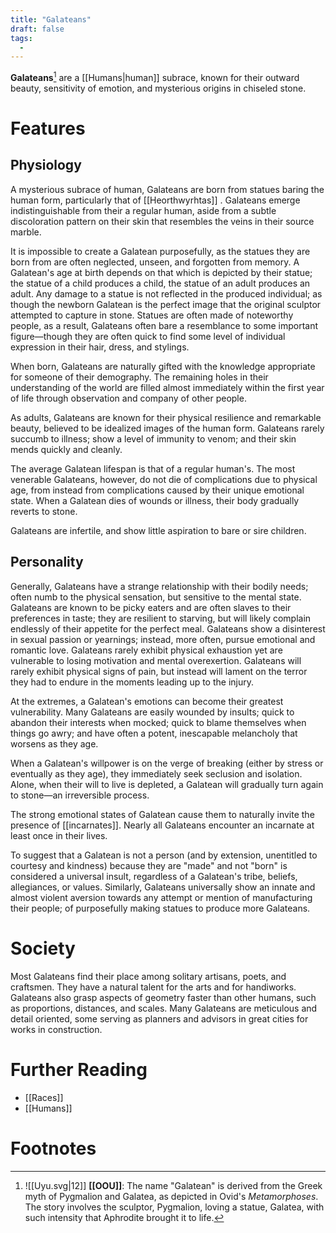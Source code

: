 ```yaml
---
title: "Galateans"
draft: false
tags:
  - 
---
```


**Galateans**[^gal] are a [[Humans|human]] subrace, known for their outward beauty, sensitivity of emotion, and mysterious origins in chiseled stone.

# Features
## Physiology
A mysterious subrace of human, Galateans are born from statues baring the human form, particularly that of [[Heorthwyrhtas]] . Galateans emerge indistinguishable from their a regular human, aside from a subtle discoloration pattern on their skin that resembles the veins in their source marble. 

 It is impossible to create a Galatean purposefully, as the statues they are born from are often neglected, unseen, and forgotten from memory. A Galatean's age at birth depends on that which is depicted by their statue; the statue of a child produces a child, the statue of an adult produces an adult. Any damage to a statue is not reflected in the produced individual; as though the newborn Galatean is the perfect image that the original sculptor attempted to capture in stone. Statues are often made of noteworthy people, as a result, Galateans often bare a resemblance to some important figure—though they are often quick to find some level of individual expression in their hair, dress, and stylings.

When born, Galateans are naturally gifted with the knowledge appropriate for someone of their demography. The remaining holes in their understanding of the world are filled almost immediately within the first year of life through observation and company of other people.

As adults, Galateans are known for their physical resilience and remarkable beauty, believed to be idealized images of the human form. Galateans rarely succumb to illness; show a level of immunity to venom; and their skin mends quickly and cleanly. 

The average Galatean lifespan is that of a regular human's. The most venerable Galateans, however, do not die of complications due to physical age, from instead from complications caused by their unique emotional state. When a Galatean dies of wounds or illness, their body gradually reverts to stone.

 Galateans are infertile, and show little aspiration to bare or sire children. 

## Personality
Generally, Galateans have a strange relationship with their bodily needs; often numb to the physical sensation, but sensitive to the mental state. Galateans are known to be picky eaters and are often slaves to their preferences in taste; they are resilient to starving, but will likely complain endlessly of their appetite for the perfect meal. Galateans show a disinterest in sexual passion or yearnings; instead, more often, pursue emotional and romantic love. Galateans rarely exhibit physical exhaustion yet are vulnerable to losing motivation and mental overexertion. Galateans will rarely exhibit physical signs of pain, but instead will lament on the terror they had to endure in the moments leading up to the injury.

At the extremes, a Galatean's emotions can become their greatest vulnerability. Many Galateans are easily wounded by insults; quick to abandon their interests when mocked; quick to blame themselves when things go awry; and have often a potent, inescapable melancholy that worsens as they age. 

When a Galatean's willpower is on the verge of breaking (either by stress or eventually as they age), they immediately seek seclusion and isolation. Alone, when their will to live is depleted, a Galatean will gradually turn again to stone—an irreversible process.

The strong emotional states of Galatean cause them to naturally invite the presence of [[incarnates]]. Nearly all Galateans encounter an incarnate at least once in their lives.

To suggest that a Galatean is not a person (and by extension, unentitled to courtesy and kindness) because they are "made" and not "born" is considered a universal insult, regardless of a Galatean's tribe, beliefs, allegiances, or values. Similarly, Galateans universally show an innate and almost violent aversion towards any attempt or mention of manufacturing their people; of purposefully making statues to produce more Galateans. 

# Society
Most Galateans find their place among solitary artisans, poets, and craftsmen. They have a natural talent for the arts and for handiworks. Galateans also grasp aspects of geometry faster than other humans, such as proportions, distances, and scales. Many Galateans are meticulous and detail oriented, some serving as planners and advisors in great cities for works in construction.

# Further Reading
- [[Races]]
- [[Humans]]

# Footnotes
[^gal]: ![[Uyu.svg|12]] **[[OOU]]**: The name "Galatean" is derived from the Greek myth of Pygmalion and Galatea, as depicted in Ovid's *Metamorphoses*. The story involves the sculptor, Pygmalion, loving a statue, Galatea, with such intensity that Aphrodite brought it to life.

